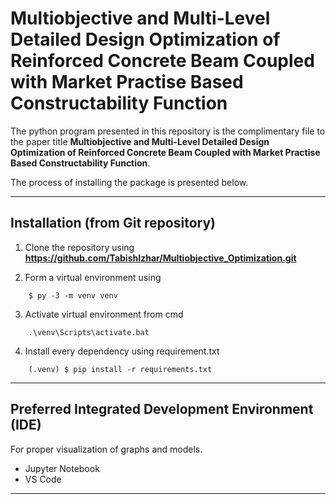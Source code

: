 # Multiobjective and Multi-Level Detailed Design Optimization of Reinforced Concrete Beam Coupled with Market Practise Based Constructability Function

The python program presented in this repository is the complimentary file to the paper title **Multiobjective and Multi-Level Detailed Design Optimization of Reinforced Concrete Beam Coupled with Market Practise Based Constructability Function**. 

The process of installing the package is presented below. 

------------------------------------------------------------------------------------------------------------

## Installation (from Git repository)

1) Clone the repository using **https://github.com/TabishIzhar/Multiobjective_Optimization.git**

2) Form a virtual environment using 
```
    $ py -3 -m venv venv
```

3) Activate virtual environment from cmd
```
    .\venv\Scripts\activate.bat
```

4) Install every dependency using requirement.txt
```
    (.venv) $ pip install -r requirements.txt
```
------------------------------------------------------------------------------------------------------------

## Preferred Integrated Development Environment (IDE)

For proper visualization of graphs and models.

* Jupyter Notebook
* VS Code 

-----------------------------------------------------------------------------------------------------------